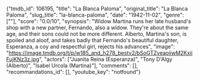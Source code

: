 {"tmdb_id": 106195, "title": "La Blanca Paloma", "original_title": "La Blanca Paloma", "slug_title": "la-blanca-paloma", "date": "1942-11-02", "genre": [""], "score": "0.0/10", "synopsis": "Widow Martina runs her late husband's shop with a new partner, Fernando, also a widow. They're about the same age, and their sons could not be more different. Alberto, Martina's son, is spoiled and aloof, and takes badly that Fernando's beautiful daughter, Esperanza, a coy and respectful girl, rejects his advances", "image": "https://image.tmdb.org/t/p/w185_and_h278_bestv2/bSoGTZyeaoiiwM2KxiiFujKNz3z.jpg", "actors": ["Juanita Reina (Esperanza)", "Tony D'Algy (Alberto)", "Isabel Urcola (Martina)"], "comments": [], "recommandations_id": [], "youtube_key": "notfound"}